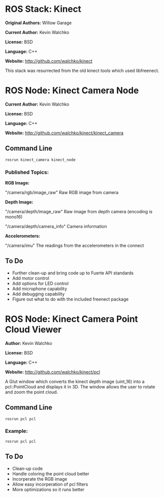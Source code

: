 # ROS Stack: Kinect

**Original Authors:** Willow Garage

**Current Author:** Kevin Walchko

**License:** BSD

**Language:** C++

**Website:** http://github.com/walchko/kinect

This stack was resurrected from the old kinect tools which used libfreenect. 

# ROS Node: Kinect Camera Node

**Current Author:** Kevin Walchko

**License:** BSD

**Language:** C++

**Website:** http://github.com/walchko/kinect/kinect_camera

## Command Line

	rosrun kinect_camera kinect_node

### Published Topics: 
**RGB Image:** 

"/camera/rgb/image_raw" Raw RGB image from camera

**Depth Image:** 

"/camera/depth/image_raw" Raw image from depth camera (encoding is mono16)

"/camera/depth/camera_info" Camera information

**Accelerometers:**

"/camera/imu" The readings from the accelerometers in the connect

## To Do

* Further clean-up and bring code up to Fuerte API standards
* Add motor control
* Add options for LED control
* Add microphone capability
* Add debugging capability
* Figure out what to do with the included freenect package


# ROS Node: Kinect Camera Point Cloud Viewer

**Author:** Kevin Walchko

**License:** BSD

**Language:** C++

**Website:** http://github.com/walchko/kinect/pcl

A Glut window which converts the kinect depth image (uint_16) into a pcl::PointCloud<PointXYZ> 
and displays it in 3D. The window allows the user to rotate and zoom the point cloud.

## Command Line

	rosrun pcl pcl

### Example:

 	rosrun pcl pcl

## To Do

* Clean-up code
* Handle coloring the point cloud better
* Incorperate the RGB image
* Allow easy incorperation of pcl filters
* More optimizations so it runs better


